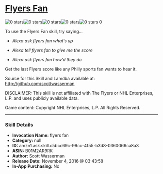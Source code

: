 # [Flyers Fan](http://alexa.amazon.com/#skills/amzn1.ask.skill.c5bcc69c-99cc-4f55-b3d8-0360069ca8a3)
![0 stars](../../images/ic_star_border_black_18dp_1x.png)![0 stars](../../images/ic_star_border_black_18dp_1x.png)![0 stars](../../images/ic_star_border_black_18dp_1x.png)![0 stars](../../images/ic_star_border_black_18dp_1x.png)![0 stars](../../images/ic_star_border_black_18dp_1x.png) 0

To use the Flyers Fan skill, try saying...

* *Alexa ask flyers fan what's up*

* *Alexa tell flyers fan to give me the score*

* *Alexa ask flyers fan how'd they do*

Get the last Flyers score like any Philly sports fan wants to hear it.

Source for this Skill and Lamdba available at:
http://github.com/scottwasserman

DISCLAIMER: This skill is not affiliated with The Flyers or NHL Enterprises, L.P. and uses publicly available data.

Game content: Copyright NHL Enterprises, L.P. All Rights Reserved.

***

### Skill Details

* **Invocation Name:** flyers fan
* **Category:** null
* **ID:** amzn1.ask.skill.c5bcc69c-99cc-4f55-b3d8-0360069ca8a3
* **ASIN:** B01M2AR9RK
* **Author:** Scott Wasserman
* **Release Date:** November 4, 2016 @ 03:43:58
* **In-App Purchasing:** No
